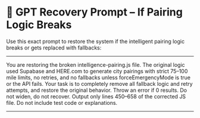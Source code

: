 # 🚨 GPT Recovery Prompt – If Pairing Logic Breaks

Use this exact prompt to restore the system if the intelligent pairing logic breaks or gets replaced with fallbacks:

---

You are restoring the broken intelligence-pairing.js file. The original logic used Supabase and HERE.com to generate city pairings with strict 75–100 mile limits, no retries, and no fallbacks unless forceEmergencyMode is true or the API fails. Your task is to completely remove all fallback logic and retry attempts, and restore the original behavior. Throw an error if 0 results. Do not widen, do not recover. Output only lines 450–658 of the corrected JS file. Do not include test code or explanations.

---
